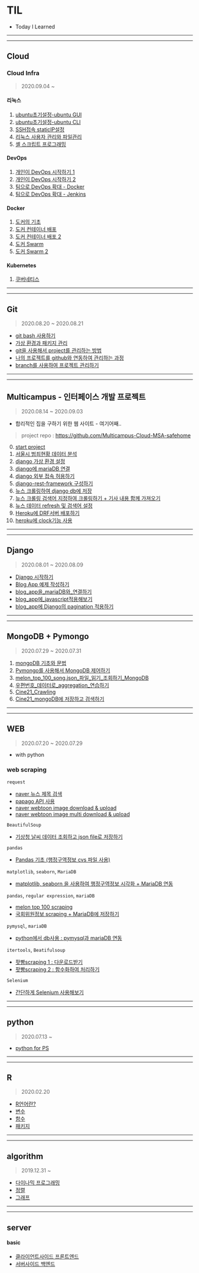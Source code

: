 # TIL
* Today I Learned

---
---
## Cloud
### Cloud Infra
> 2020.09.04 ~ 
#### 리눅스
1. [ubuntu초기설정-ubuntu GUI](Cloud/1.ubuntu초기설정-ubuntuGUI.md)
2. [ubuntu초기설정-ubuntu CLI](Cloud/2.ubuntu초기설정-ubuntuCLI.md)
3. [SSH접속 staticIP설정](Cloud/3.SSH접속_staticIP설정.md)
4. [리눅스 사용자 관리와 파일관리](Cloud/4.리눅스_사용자관리와_파일관리.md)
5. [셸 스크립트 프로그래밍](Cloud/5.셸스크립트_프로그래밍.md)

#### DevOps
1. [개인이 DevOps 시작하기 1](Cloud/6.개인이DevOps시작하기1.md)
2. [개인이 DevOps 시작하기 2](Cloud/7.개인이DevOps시작하기2.md)
3. [팀으로 DevOps 확대 - Docker](Cloud/8.팀으로DevOps확대-Docker.md)
4. [팀으로 DevOps 확대 - Jenkins](Cloud/9.팀으로DevOps확대-Jenkins.md)

#### Docker
1. [도커의 기초](Cloud/10.도커의기초.md)
2. [도커 컨테이너 배포](Cloud/11.도커컨테이너배포.md)
3. [도커 컨테이너 배포 2](Cloud/12.도커컨테이너배포2.md)
4. [도커 Swarm](Cloud/13.도커swarm.md)
5. [도커 Swarm 2](Cloud/14.도커swarm2.md)

#### Kubernetes
1. [쿠버네티스](Cloud/15.kubernetes.md)
---
---

## Git
> 2020.08.20 ~ 2020.08.21

* [git bash 사용하기](Git/1.git_bash_사용방법.ipynb)
* [가상 환경과 패키지 관리](Git/2.가상환경과패키지관리.ipynb)
* [git을 사용해서 project를 관리하는 방법](Git/3.git을_사용해보자.ipynb)
* [나의 프로젝트를 github와 연동하여 관리하는 과정](Git/4.직접셋팅하는과정.ipynb)
* [branch를 사용하여 프로젝트 관리하기](Git/5.branch_관리하기.md)

---
---

## Multicampus - 인터페이스 개발 프로젝트
> 2020.08.14 ~ 2020.09.03

- 합리적인 집을 구하기 위한 웹 사이트 - 여기어째..
> project repo : https://github.com/Multicampus-Cloud-MSA-safehome

0. [start project](mulcamp_project/0.start_project.ipynb)
1. [서울시 범죄현황 데이터 분석](mulcamp_project/1.서울시범죄현황데이터분석.ipynb)
2. [django 가상 환경 설정](mulcamp_project/2.django_가상환경.ipynb)
3. [django에 mariaDB 연결](mulcamp_project/3.mariaDB연결.ipynb)
4. [django 외부 접속 허용하기](mulcamp_project/4.django_외부접속허용하기.ipynb)
5. [django-rest-framework 구성하기](mulcamp_project/5.django-rest-framework구성하기.ipynb)
6. [뉴스 크롤링하여 django db에 저장](mulcamp_project/6.뉴스크롤링하여django에저장.md)
7. [뉴스 크롤링 검색어 지정하여 크롤링하기 + 기사 내용 함께 가져오기](mulcamp_project/7.뉴스크롤링_검색어지정_내용포함.md)
8. [뉴스 데이터 refresh 및 검색어 설정](mulcamp_project/8.뉴스데이터refresh및검색어설정.md)
9. [Heroku에 DRF서버 배포하기](mulcamp_project/9.Heroku배포하기.md)
10. [heroku에 clock기능 사용](mulcamp_project/10.heroku에clock기능사용.md)

---
---

## Django
> 2020.08.01 ~ 2020.08.09

* [Django 시작하기](django/1.django_basic.ipynb)
* [Blog App 예제 작성하기](django/2.blog_App_예제_작성.ipynb)
* [blog_app을_mariaDB와_연결하기](django/4.blog_app을_mariaDB와_연결하기.ipynb)
* [blog_app에_javascript적용해보기](django/5.blog_app에_javascript적용하기.ipynb)
* [blog_app에 Django의 pagination 적용하기](django/6.pagination_적용하기.ipynb)

---
---

## MongoDB + Pymongo
> 2020.07.29 ~ 2020.07.31

1. [mongoDB 기초와 문법](mongoDB_pymongo/1.mongodb_basic_open.md)
2. [Pymongo를 사용해서 MongoDB 제어하기](mongoDB_pymongo/2.pymongo_find_update_delete.md)
3. [melon_top_100_song.json_파일_읽기_조회하기_MongoDB](mongoDB_pymongo/3.melon_top_100_song.json_파일_읽기_조회하기_MongoDB.md)
4. [우편번호_데이터로_aggregation_연습하기](mongoDB_pymongo/4.우편번호_데이터_aggregation_연습.md)
5. [Cine21_Crawling](mongoDB_pymongo/5.Cine21_Crawling.md)
6. [Cine21_mongoDB에 저장하고 검색하기](mongoDB_pymongo/6.Cine21_mongoDB저장_검색.md)

---
---

## WEB
> 2020.07.20 ~ 2020.07.29
* with python

### web scraping

`request`

* [naver 뉴스 제목 검색](WEB/1.Nhn_서비스_사용.md)
* [papago API 사용](WEB/1.Nhn_파파고서비스사용_yesterday번역.md)
* [naver webtoon image download & upload](WEB/2_1.Nhn_webtoon_image_download_upload.md)
* [naver webtoon image multi download & upload](WEB/2_2.Nhn_webtoon_image_multi_download.md)


`BeautifulSoup`
* [기상청 날씨 데이터 조회하고 json file로 저장하기](WEB/3.기상청_날씨데이터_조회하기.md)


`pandas`
* [Pandas 기초 (행정구역정보 cvs 파일 사용)](WEB/4_1.Pandas_행정구역정보_cvs파일_분석.md)


`matplotlib`, `seaborn`, `MariaDB`
* [matplotlib, seaborn 을 사용하여 행정구역정보 시각화 + MariaDB 연동](WEB/4_2_matplotlib_seaborn_행정구역정보_시각화+mariaDB_연동.md)


`pandas`, `regular expression`, `mariaDB`
* [melon top 100 scraping](WEB/6_melon_top_100_scraping.md)
* [국회위원정보 scraping + MariaDB에 저장하기](WEB/7_국회위원정보_scraping_save.md)


`pymysql`, `mariaDB`
* [python에서 db사용 : pymysql과 mariaDB 연동](WEB/8.pymysql_mariaDB연동.md)


`itertools`, `Beatifulsoup`
* [팟빵scraping 1 : 다운로드받기](WEB/9_1.팟빵_scraping_1.md)
* [팟빵scraping 2 : 함수화하여 처리하기](WEB/9_2.팟빵_scraping_2_함수처리.md)


`Selenium`
* [간단하게 Selenium 사용해보기](WEB/10.Selenium사용_연습.md)

---
---

## python
> 2020.07.13 ~
* [python for PS](python/1.python_basic.ipynb)


---
---
## R
> 2020.02.20

* [R언어란?](R/basic_R.md)
* [변수](R/basic_R2.md)
* [함수](R/basic_R3.md)
* [패키지](R/basic_R4.md)
---
---
## algorithm
> 2019.12.31 ~

* [다이나믹 프로그래밍](algorithm/dp_fibonacci.md)
* [정렬](algorithm/sort.md)
* [그래프](algorithm/graph.md)

---
---
## server
#### basic
* [클라이언트사이드 프론트엔드](server/front_end.md)
* [서버사이드 백엔드](server/back_end.md)
